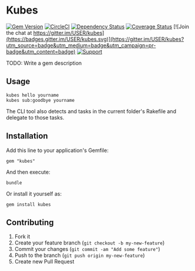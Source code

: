 # Kubes

[![Gem Version](https://badge.fury.io/rb/kubes.png)](http://badge.fury.io/rb/kubes)
[![CircleCI](https://circleci.com/gh/USER/kubes.svg?style=svg)](https://circleci.com/gh/USER/kubes)
[![Dependency Status](https://gemnasium.com/USER/kubes.png)](https://gemnasium.com/USER/kubes)
[![Coverage Status](https://coveralls.io/kubess/USER/kubes/badge.png)](https://coveralls.io/r/USER/kubes)
[![Join the chat at https://gitter.im/USER/kubes](https://badges.gitter.im/USER/kubes.svg)](https://gitter.im/USER/kubes?utm_source=badge&utm_medium=badge&utm_campaign=pr-badge&utm_content=badge)
[![Support](https://img.shields.io/badge/get-support-blue.svg)](https://boltops.com?utm_source=badge&utm_medium=badge&utm_campaign=kubes)

TODO: Write a gem description

## Usage

    kubes hello yourname
    kubes sub:goodbye yourname

The CLI tool also detects and tasks in the current folder's Rakefile and delegate to those tasks.

## Installation

Add this line to your application's Gemfile:

    gem "kubes"

And then execute:

    bundle

Or install it yourself as:

    gem install kubes

## Contributing

1. Fork it
2. Create your feature branch (`git checkout -b my-new-feature`)
3. Commit your changes (`git commit -am "Add some feature"`)
4. Push to the branch (`git push origin my-new-feature`)
5. Create new Pull Request
